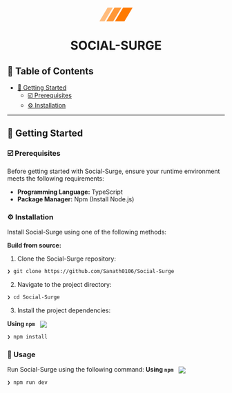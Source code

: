 <p align="center">
    <svg id="logo-38" width="78" height="32" viewBox="0 0 78 32" fill="none" xmlns="http://www.w3.org/2000/svg"> <path d="M55.5 0H77.5L58.5 32H36.5L55.5 0Z" class="ccustom" fill="#FF7A00"></path> <path d="M35.5 0H51.5L32.5 32H16.5L35.5 0Z" class="ccompli1" fill="#FF9736"></path> <path d="M19.5 0H31.5L12.5 32H0.5L19.5 0Z" class="ccompli2" fill="#FFBC7D"></path>
</p>
<p align="center"><h1 align="center">SOCIAL-SURGE</h1></p>


## 🔗 Table of Contents

- [🚀 Getting Started](#-getting-started)
  - [☑️ Prerequisites](#-prerequisites)
  - [⚙️ Installation](#-installation)

---
## 🚀 Getting Started

### ☑️ Prerequisites

Before getting started with Social-Surge, ensure your runtime environment meets the following requirements:

- **Programming Language:** TypeScript
- **Package Manager:** Npm (Install Node.js)


### ⚙️ Installation

Install Social-Surge using one of the following methods:

**Build from source:**

1. Clone the Social-Surge repository:
```sh
❯ git clone https://github.com/Sanath0106/Social-Surge
```

2. Navigate to the project directory:
```sh
❯ cd Social-Surge
```

3. Install the project dependencies:


**Using `npm`** &nbsp; [<img align="center" src="https://img.shields.io/badge/npm-CB3837.svg?style={badge_style}&logo=npm&logoColor=white" />](https://www.npmjs.com/)

```sh
❯ npm install
```




### 🤖 Usage
Run Social-Surge using the following command:
**Using `npm`** &nbsp; [<img align="center" src="https://img.shields.io/badge/npm-CB3837.svg?style={badge_style}&logo=npm&logoColor=white" />](https://www.npmjs.com/)

```sh
❯ npm run dev 
```



